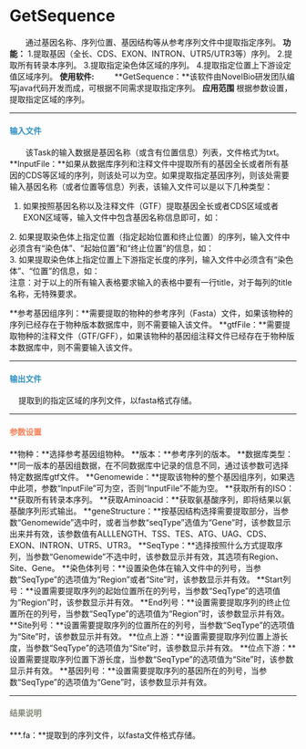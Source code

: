 # GetSequence
　　通过基因名称、序列位置、基因结构等从参考序列文件中提取指定序列。
**功能：**
1.提取基因（全长、CDS、EXON、INTRON、UTR5/UTR3等）序列。
2.提取所有转录本序列。
3.提取指定染色体区域的序列。
4.提取指定位置上下游设定值区域序列。
**使用软件:**
　　	**GetSequence：**该软件由NovelBio研发团队编写java代码开发而成，可根据不同需求提取指定序列。
**应用范围**
根据参数设置，提取指定区域的序列。
***

#### **<i class="glyphicon glyphicon-log-in" aria-hidden="true" style="color:#3090C7"></i><span style="color:#3090C7"> 输入文件**
　　该Task的输入数据是基因名称（或含有位置信息）列表，文件格式为txt。 
**lnputFile：**如果从数据库序列和注释文件中提取所有的基因全长或者所有基因的CDS等区域的序列，则该处可以为空。如果提取指定基因序列，则该处需要输入基因名称（或者位置等信息）列表，该输入文件可以是以下几种类型：
1. 如果按照基因名称以及注释文件（GTF）提取基因全长或者CDS区域或者EXON区域等，输入文件中包含基因名称信息即可，如：
<div style="text-align:center">
	<img data-src="1.jpg" width="200px" ></img>
</div>
2. 如果提取染色体上指定位置（指定起始位置和终止位置）的序列，输入文件中必须含有“染色体”、“起始位置”和“终止位置”的信息，如：
<div style="text-align:center">
	<img data-src="2.jpg" width="500px" ></img>
</div>
3. 如果提取染色体上指定位置上下游指定长度的序列，输入文件中必须含有“染色体”、“位置”的信息，如：
<div style="text-align:center">
	<img data-src="3.jpg" width="400px" ></img>
</div>
注意：对于以上的所有输入表格要求输入的表格中要有一行title，对于每列的title名称，无特殊要求。&nbsp;

**参考基因组序列：**需要提取的物种的参考序列（Fasta）文件，如果该物种的序列已经存在于物种版本数据库中，则不需要输入该文件。
 **gtfFile：**需要提取物种的注释文件（GTF/GFF），如果该物种的基因组注释文件已经存在于物种版本数据库中，则不需要输入该文件。
***

#### **<i class="glyphicon glyphicon-log-out" aria-hidden="true" style="color:#3090C7"></i><span style="color:#3090C7"> 输出文件**
&nbsp;&nbsp;&nbsp;&nbsp;提取到的指定区域的序列文件，以fasta格式存储。
***

#### **<i class="fa fa-cog" aria-hidden="true" style="color:#F88158"></i> <span style="color:#F88158">参数设置**
**物种：**选择参考基因组物种。
**版本：**参考序列的版本。
**数据库类型：**同一版本的基因组数据，在不同数据库中记录的信息不同，通过该参数可选择特定数据库gtf文件。
**Genomewide：**提取该物种的整个基因组序列，如果选中此项，参数“lnputFile”可为空，否则“lnputFile”不能为空。
**获取所有的ISO：**获取所有转录本序列。
**获取Aminoacid：**获取氨基酸序列，即将结果以氨基酸序列形式输出。
**geneStructure：**按基因结构选择需要提取部分，当参数“Genomewide”选中时，或者当参数“seqType”选值为“Gene”时，该参数显示出来并有效，该参数值有ALLLENGTH、TSS、TES、ATG、UAG、CDS、EXON、INTRON、UTR5、UTR3。
**SeqType：**选择按照什么方式提取序列，当参数“Genomewide”不选中时，该参数显示并有效，其选项有Region、Site、Gene。
**染色体列号：**设置染色体在输入文件中的列号，当参数“SeqType”的选项值为“Region”或者“Site”时，该参数显示并有效。
**Start列号：**设置需要提取序列的起始位置所在的列号，当参数“SeqType”的选项值为“Region”时，该参数显示并有效。
**End列号：**设置需要提取序列的终止位置所在的列号，当参数“SeqType”的选项值为“Region”时，该参数显示并有效。
**Site列号：**设置需要提取序列的位置所在的列号，当参数“SeqType”的选项值为“Site”时，该参数显示并有效。
**位点上游：**设置需要提取序列位置上游长度，当参数“SeqType”的选项值为“Site”时，该参数显示并有效。
**位点下游：**设置需要提取序列位置下游长度，当参数“SeqType”的选项值为“Site”时，该参数显示并有效。
**基因列号：**设置需要提取序列的基因所在的列号，当参数“SeqType”的选项值为“Gene”时，该参数显示并有效。
***

#### **<i class="fa fa-file-text" aria-hidden="true" style="color:#848b79"></i><span style="color:#848b79"> 结果说明**
**\*.fa：**提取到的序列文件，以fasta文件格式存储。